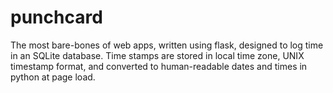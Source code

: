 # punchcard
The most bare-bones of web apps, written using flask, designed to log time in an SQLite database.  Time stamps are stored in local time zone, UNIX timestamp format, and converted to human-readable dates and times in python at page load.
